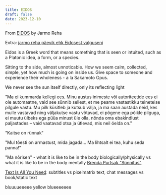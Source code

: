```yaml
---
title: EIDOS
draft: false
date: 2023-12-10
---
```


From [EIDOS](https://www.ekspeditsioon.com/lavastused/eidos) by Jarmo Reha

Extra: [jarmo reha päevik ehk Eidosest valguseni](https://va.ee/jarmo-reha-paevik-ehk-eidosest-valguseni/)

Eidos is a Greek word that means something that is seen or intuited, such as a Platonic idea, a form, or a species.

Sitting to the side, almost unnoticable. How we seem calm, collected, simple, yet how much is going on inside us. Give space to someone and experience their wholeness - a la Sakamoto Opus.

We never see the sun itself directly, only its reflecting light

"Ma ei kummarda kellegi ees. Minu austus inimeste või autoriteetide ees ei ole automaatne, vaid see sünnib sellest, et me peame vastastikku teineteise pilgule vastu. Mu pilk küsitleb ja kutsub välja, ja ma saan austada neid, kes mulle vastavad ning väljakutse vastu võtavad, ei põgene ega põikle pilguga, ei muutu ülbeks ega püüa minust üle olla, nõnda oma ebakindlust paljastades – vaid vaatavad otsa ja ütlevad, mis neil öelda on."

"Kaitse on rünnak"

"Mul tõesti on armastust, mida jagada… Ma lihtsalt ei tea, kuhu seda panna!"

"Ma nõrisen" - what it is like to be in the body biologically/physically vs what it is like to be in the body mentally [Brenda Purtsak "Sünnitus"](https://brendapurtsak.myportfolio.com/)

[Text Is All You Need](https://studio.ribbonfarm.com/p/text-is-all-you-need): subtitles vs pixelmatrix text, chat messages vs book/static text

bluuuueeeee yellow blueeeeeee